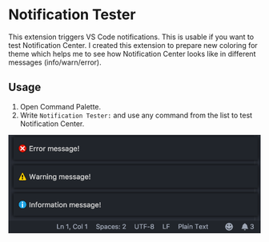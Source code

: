 # Notification Tester

This extension triggers VS Code notifications. This is usable if you want to test Notification Center. I created this extension to prepare new coloring for theme which helps me to see how Notification Center looks like in different messages (info/warn/error).

## Usage

1.  Open Command Palette.
2.  Write `Notification Tester:` and use any command from the list to test Notification Center.

![](./images/notification-center.png)
